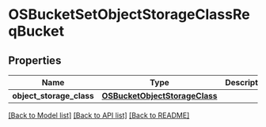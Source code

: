# OSBucketSetObjectStorageClassReqBucket

## Properties
Name | Type | Description | Notes
------------ | ------------- | ------------- | -------------
**object_storage_class** | [**OSBucketObjectStorageClass**](OSBucketObjectStorageClass.md) |  | 

[[Back to Model list]](../README.md#documentation-for-models) [[Back to API list]](../README.md#documentation-for-api-endpoints) [[Back to README]](../README.md)


